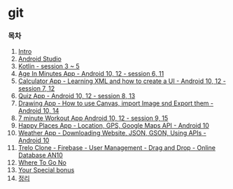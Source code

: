 # git

### 목차
1. [Intro]()
2. [Android Studio]()
3. [Kotlin - session 3 ~ 5]()
4. [Age In Minutes App - Android 10, 12 - session 6, 11]()
5. [Calculator App - Learning XML and how to create a UI - Android 10, 12 - session 7, 12]()
6. [Quiz App - Android 10, 12 - session 8, 13]()
7. [Drawing App - How to use Canvas, import Image snd Export them - Android 10, 14]()
8. [7 minute Workout App Android 10, 12 - session 9, 15]()
9. [Happy Places App - Location, GPS, Google Maps API - Android 10]()
10. [Weather App - Downloading Website, JSON, GSON, Using APIs - Android 10]()
11. [Trelo Clone - Firebase - User Management - Drag and Drop - Online Database AN10]()
12. [Where To Go No]()
13. [Your Special bonus]()
14. [정리]()
